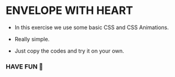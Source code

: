 # ENVELOPE WITH HEART

- In this exercise we use some basic CSS and CSS Animations.

- Really simple.

- Just copy the codes and try it on your own.

### HAVE FUN 🤪
